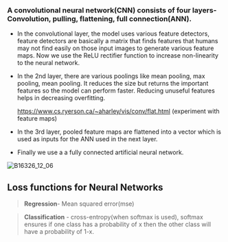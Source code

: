 ### A convolutional neural network(CNN) consists of four layers-Convolution, pulling, flattening, full connection(ANN).
 
* In the convolutional layer, the model uses various feature detectors, feature detectors are basically a matrix that finds features that humans may not find easily on those input images to generate various feature maps.
Now we use the ReLU rectifier function to increase non-linearity to the neural network.

* In the 2nd layer, there are various poolings like mean pooling, max pooling, mean pooling. It reduces the size but returns the important features so the model can perform faster. Reducing unuseful features helps in decreasing overfitting.

     https://www.cs.ryerson.ca/~aharley/vis/conv/flat.html (experiment with feature maps)

* In the 3rd layer, pooled feature maps are flattened into a vector which is used as inputs for the ANN used in the next layer.
 
* Finally we use a a fully connected artificial neural network.

![B16326_12_06](https://user-images.githubusercontent.com/85345738/138188862-ff09951a-7ece-4563-a8bf-b4e7d96a0f6f.png)

Loss functions for Neural Networks
----------------------------------
> **Regression**- Mean squared error(mse)

> **Classification** - cross-entropy(when softmax is used), softmax ensures if one class has a probability of x then the other class will have a probability of 1-x.
